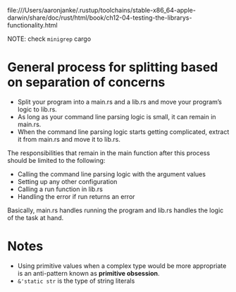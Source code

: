 file:///Users/aaronjanke/.rustup/toolchains/stable-x86_64-apple-darwin/share/doc/rust/html/book/ch12-04-testing-the-librarys-functionality.html

NOTE: check `minigrep` cargo

# General process for splitting based on separation of concerns

- Split your program into a main.rs and a lib.rs and move your program’s logic to lib.rs.
- As long as your command line parsing logic is small, it can remain in main.rs.
- When the command line parsing logic starts getting complicated, extract it from main.rs and move it to lib.rs.


The responsibilities that remain in the main function after this process should be limited to the following:

- Calling the command line parsing logic with the argument values
- Setting up any other configuration
- Calling a run function in lib.rs
- Handling the error if run returns an error

Basically, main.rs handles running the program and lib.rs handles the logic of the task at hand.

# Notes
- Using primitive values when a complex type would be more appropriate is an anti-pattern known as **primitive obsession**.
- `&'static str` is the type of string literals